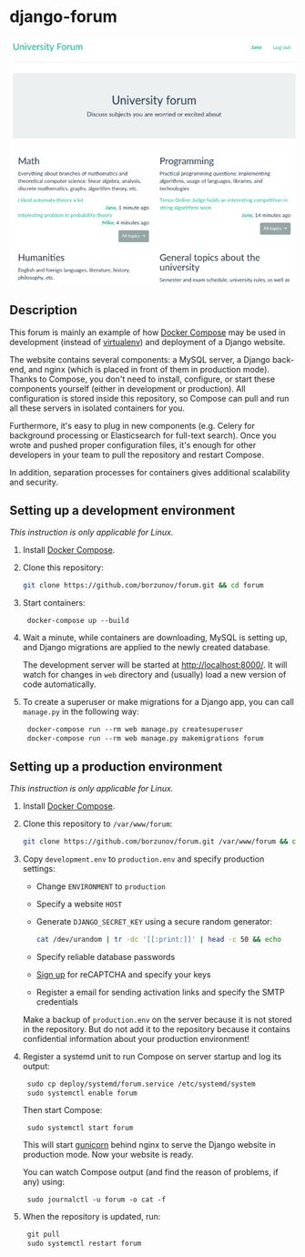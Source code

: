 django-forum
============

<p align="center">
    <img src="docs/screenshot.png">
</p>

Description
-----------

This forum is mainly an example of how [Docker Compose](https://docs.docker.com/compose/overview/) may be used
in development (instead of [virtualenv](https://virtualenv.pypa.io/en/stable/)) and deployment of a Django website.

The website contains several components: a MySQL server, a Django back-end, and nginx (which is placed in front of them
in production mode).
Thanks to Compose, you don't need to install, configure, or start these components yourself (either in development or
production).
All configuration is stored inside this repository, so Compose can pull and run all these servers
in isolated containers for you.

Furthermore, it's easy to plug in new components (e.g. Celery for background processing or
Elasticsearch for full-text search).
Once you wrote and pushed proper configuration files, it's enough for other developers in your team
to pull the repository and restart Compose.

In addition, separation processes for containers gives additional scalability and security.

Setting up a development environment
------------------------------------

*This instruction is only applicable for Linux.*

1. Install [Docker Compose](https://docs.docker.com/compose/install/).

2. Clone this repository:

    ```bash
    git clone https://github.com/borzunov/forum.git && cd forum
    ```

3. Start containers:

        docker-compose up --build

4. Wait a minute, while containers are downloading, MySQL is setting up,
   and Django migrations are applied to the newly created database.

    The development server will be started at [http://localhost:8000/](http://localhost:8000/).
    It will watch for changes in `web` directory and (usually) load a new version of code automatically.

5. To create a superuser or make migrations for a Django app, you can call `manage.py` in the following way:

        docker-compose run --rm web manage.py createsuperuser
        docker-compose run --rm web manage.py makemigrations forum

Setting up a production environment
-----------------------------------

*This instruction is only applicable for Linux.*

1. Install [Docker Compose](https://docs.docker.com/compose/install/).

2. Clone this repository to `/var/www/forum`:

    ```bash
    git clone https://github.com/borzunov/forum.git /var/www/forum && cd /var/www/forum
    ```

3. Copy `development.env` to `production.env` and specify production settings:

    - Change `ENVIRONMENT` to `production`

    - Specify a website `HOST`

    - Generate `DJANGO_SECRET_KEY` using a secure random generator:

        ```bash
        cat /dev/urandom | tr -dc '[[:print:]]' | head -c 50 && echo
        ```

    - Specify reliable database passwords

    - [Sign up](https://www.google.com/recaptcha/intro/index.html) for reCAPTCHA and specify your keys

    - Register a email for sending activation links and specify the SMTP credentials

    Make a backup of `production.env` on the server because it is not stored in the repository.
    But do not add it to the repository because it contains confidential information
    about your production environment!

4. Register a systemd unit to run Compose on server startup and log its output:

        sudo cp deploy/systemd/forum.service /etc/systemd/system
        sudo systemctl enable forum

    Then start Compose:

        sudo systemctl start forum

    This will start [gunicorn](http://gunicorn.org/) behind nginx to serve the Django website in production mode.
    Now your website is ready.

    You can watch Compose output (and find the reason of problems, if any) using:

        sudo journalctl -u forum -o cat -f

5. When the repository is updated, run:

        git pull
        sudo systemctl restart forum
